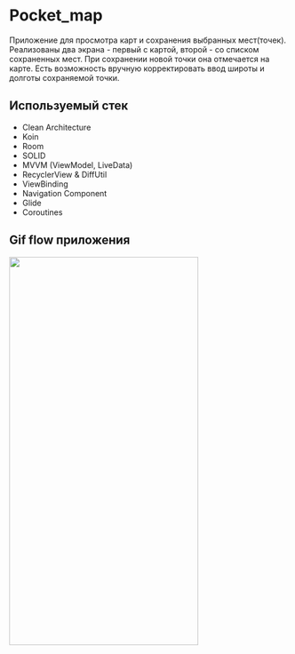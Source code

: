 # Pocket_map

Приложение для просмотра карт и сохранения выбранных мест(точек). Реализованы два экрана - первый с картой, второй - со списком сохраненных мест.
При сохранении новой точки она отмечается на карте.
Есть возможность вручную корректировать ввод широты и долготы сохраняемой точки.

## Используемый стек

+ Clean Architecture
+ Koin
+ Room
+ SOLID
+ MVVM (ViewModel, LiveData)  
+ RecyclerView & DiffUtil  
+ ViewBinding  
+ Navigation Component  
+ Glide
+ Coroutines


## Gif flow приложения

<img src="https://github.com/alexxk2/Pocket_map/blob/dev/app/src/main/res/drawable/flow.gif" width="340" height="699" />  <br>
